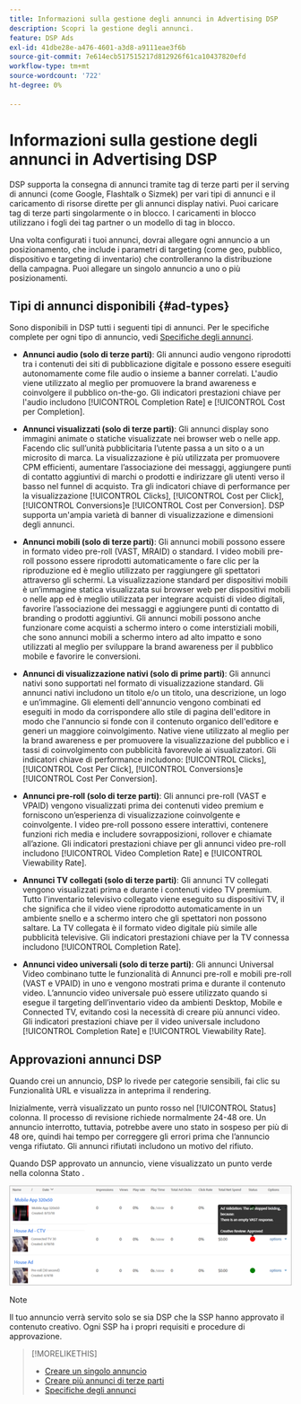 ```yaml
---
title: Informazioni sulla gestione degli annunci in Advertising DSP
description: Scopri la gestione degli annunci.
feature: DSP Ads
exl-id: 41dbe28e-a476-4601-a3d8-a9111eae3f6b
source-git-commit: 7e614ecb517515217d812926f61ca10437820efd
workflow-type: tm+mt
source-wordcount: '722'
ht-degree: 0%

---
```


# Informazioni sulla gestione degli annunci in Advertising DSP

<!-- add "The Ads View (Dashboard?)" section -->

DSP supporta la consegna di annunci tramite tag di terze parti per il serving di annunci (come Google, Flashtalk o Sizmek) per vari tipi di annunci e il caricamento di risorse dirette per gli annunci display nativi. Puoi caricare tag di terze parti singolarmente o in blocco. I caricamenti in blocco utilizzano i fogli dei tag partner o un modello di tag in blocco.

<!-- The bulk upload feature requires you to either a) upload DoubleClick and Flashtalking tag sheets or b) download a template, input your tags into the template, and then re-upload the template. -->
<!-- need a list of all supported third-party ad servers; see file in future-tbd folder -->

Una volta configurati i tuoi annunci, dovrai allegare ogni annuncio a un posizionamento, che include i parametri di targeting (come geo, pubblico, dispositivo e targeting di inventario) che controlleranno la distribuzione della campagna. Puoi allegare un singolo annuncio a uno o più posizionamenti.

## Tipi di annunci disponibili {#ad-types}

Sono disponibili in DSP tutti i seguenti tipi di annunci. Per le specifiche complete per ogni tipo di annuncio, vedi [Specifiche degli annunci](ad-specs.md).

* **Annunci audio (solo di terze parti)**: Gli annunci audio vengono riprodotti tra i contenuti dei siti di pubblicazione digitale e possono essere eseguiti autonomamente come file audio o insieme a banner correlati. L&#39;audio viene utilizzato al meglio per promuovere la brand awareness e coinvolgere il pubblico on-the-go. Gli indicatori prestazioni chiave per l&#39;audio includono [!UICONTROL Completion Rate] e [!UICONTROL Cost per Completion].

* **Annunci visualizzati (solo di terze parti)**: Gli annunci display sono immagini animate o statiche visualizzate nei browser web o nelle app. Facendo clic sull’unità pubblicitaria l’utente passa a un sito o a un microsito di marca. La visualizzazione è più utilizzata per promuovere CPM efficienti, aumentare l’associazione dei messaggi, aggiungere punti di contatto aggiuntivi di marchi o prodotti e indirizzare gli utenti verso il basso nel funnel di acquisto. Tra gli indicatori chiave di performance per la visualizzazione [!UICONTROL Clicks], [!UICONTROL Cost per Click], [!UICONTROL Conversions]e [!UICONTROL Cost per Conversion]. DSP supporta un&#39;ampia varietà di banner di visualizzazione e dimensioni degli annunci.

* **Annunci mobili (solo di terze parti)**: Gli annunci mobili possono essere in formato video pre-roll (VAST, MRAID) o standard. I video mobili pre-roll possono essere riprodotti automaticamente o fare clic per la riproduzione ed è meglio utilizzato per raggiungere gli spettatori attraverso gli schermi. La visualizzazione standard per dispositivi mobili è un’immagine statica visualizzata sui browser web per dispositivi mobili o nelle app ed è meglio utilizzata per integrare acquisti di video digitali, favorire l’associazione dei messaggi e aggiungere punti di contatto di branding o prodotti aggiuntivi. Gli annunci mobili possono anche funzionare come acquisti a schermo intero o come interstiziali mobili, che sono annunci mobili a schermo intero ad alto impatto e sono utilizzati al meglio per sviluppare la brand awareness per il pubblico mobile e favorire le conversioni.

* **Annunci di visualizzazione nativi (solo di prime parti)**: Gli annunci nativi sono supportati nel formato di visualizzazione standard. Gli annunci nativi includono un titolo e/o un titolo, una descrizione, un logo e un’immagine. Gli elementi dell&#39;annuncio vengono combinati ed eseguiti in modo da corrispondere allo stile di pagina dell&#39;editore in modo che l&#39;annuncio si fonde con il contenuto organico dell&#39;editore e generi un maggiore coinvolgimento. Native viene utilizzato al meglio per la brand awareness e per promuovere la visualizzazione del pubblico e i tassi di coinvolgimento con pubblicità favorevole ai visualizzatori. Gli indicatori chiave di performance includono: [!UICONTROL Clicks], [!UICONTROL Cost Per Click], [!UICONTROL Conversions]e [!UICONTROL Cost Per Conversion].

* **Annunci pre-roll (solo di terze parti)**: Gli annunci pre-roll (VAST e VPAID) vengono visualizzati prima dei contenuti video premium e forniscono un’esperienza di visualizzazione coinvolgente e coinvolgente. I video pre-roll possono essere interattivi, contenere funzioni rich media e includere sovrapposizioni, rollover e chiamate all’azione. Gli indicatori prestazioni chiave per gli annunci video pre-roll includono [!UICONTROL Video Completion Rate] e [!UICONTROL Viewability Rate].

* **Annunci TV collegati (solo di terze parti)**: Gli annunci TV collegati vengono visualizzati prima e durante i contenuti video TV premium. Tutto l&#39;inventario televisivo collegato viene eseguito su dispositivi TV, il che significa che il video viene riprodotto automaticamente in un ambiente snello e a schermo intero che gli spettatori non possono saltare. La TV collegata è il formato video digitale più simile alle pubblicità televisive. Gli indicatori prestazioni chiave per la TV connessa includono [!UICONTROL Completion Rate].

* **Annunci video universali (solo di terze parti)**: Gli annunci Universal Video combinano tutte le funzionalità di Annunci pre-roll e mobili pre-roll (VAST e VPAID) in uno e vengono mostrati prima e durante il contenuto video. L’annuncio video universale può essere utilizzato quando si esegue il targeting dell’inventario video da ambienti Desktop, Mobile e Connected TV, evitando così la necessità di creare più annunci video. Gli indicatori prestazioni chiave per il video universale includono [!UICONTROL Completion Rate] e [!UICONTROL Viewability Rate].

## Approvazioni annunci DSP

Quando crei un annuncio, DSP lo rivede per categorie sensibili, fai clic su Funzionalità URL e visualizza in anteprima il rendering.

Inizialmente, verrà visualizzato un punto rosso nel [!UICONTROL Status] colonna. Il processo di revisione richiede normalmente 24-48 ore. Un annuncio interrotto, tuttavia, potrebbe avere uno stato in sospeso per più di 48 ore, quindi hai tempo per correggere gli errori prima che l’annuncio venga rifiutato. Gli annunci rifiutati includono un motivo del rifiuto.

Quando DSP approvato un annuncio, viene visualizzato un punto verde nella colonna Stato .

![indicatore di omologazione in [!UICONTROL Status] column](/help/dsp/assets/ad-approval-status.png)

>[!NOTE]
>
>Il tuo annuncio verrà servito solo se sia DSP che la SSP hanno approvato il contenuto creativo. Ogni SSP ha i propri requisiti e procedure di approvazione.

>[!MORELIKETHIS]
>
>* [Creare un singolo annuncio](ad-create.md)
>* [Creare più annunci di terze parti](ad-create-multiple.md)
>* [Specifiche degli annunci](ad-specs.md)

